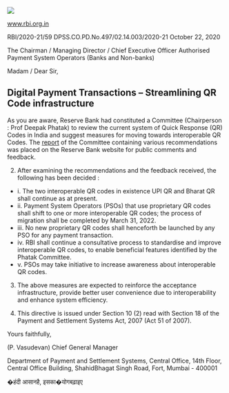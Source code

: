 ![](_page_0_Picture_0.jpeg)

www.rbi.org.in

RBI/2020-21/59 DPSS.CO.PD.No.497/02.14.003/2020-21 October 22, 2020

The Chairman / Managing Director / Chief Executive Officer Authorised Payment System Operators (Banks and Non-banks)

Madam / Dear Sir,

## **Digital Payment Transactions – Streamlining QR Code infrastructure**

As you are aware, Reserve Bank had constituted a Committee (Chairperson : Prof Deepak Phatak) to review the current system of Quick Response (QR) Codes in India and suggest measures for moving towards interoperable QR Codes. The [report](https://www.rbi.org.in/Scripts/PublicationReportDetails.aspx?UrlPage=&ID=1142) of the Committee containing various recommendations was placed on the Reserve Bank website for public comments and feedback.

2. After examining the recommendations and the feedback received, the following has been decided :

- i. The two interoperable QR codes in existence UPI QR and Bharat QR shall continue as at present.
- ii. Payment System Operators (PSOs) that use proprietary QR codes shall shift to one or more interoperable QR codes; the process of migration shall be completed by March 31, 2022.
- iii. No new proprietary QR codes shall henceforth be launched by any PSO for any payment transaction.
- iv. RBI shall continue a consultative process to standardise and improve interoperable QR codes, to enable beneficial features identified by the Phatak Committee.
- v. PSOs may take initiative to increase awareness about interoperable QR codes.

3. The above measures are expected to reinforce the acceptance infrastructure, provide better user convenience due to interoperability and enhance system efficiency.

4. This directive is issued under Section 10 (2) read with Section 18 of the Payment and Settlement Systems Act, 2007 (Act 51 of 2007).

Yours faithfully,

(P. Vasudevan) Chief General Manager

Department of Payment and Settlement Systems, Central Office, 14th Floor, Central Office Building, ShahidBhagat Singh Road, Fort, Mumbai - 400001

�हंदी आसानहै, इसका�योगबढ़ाइए
